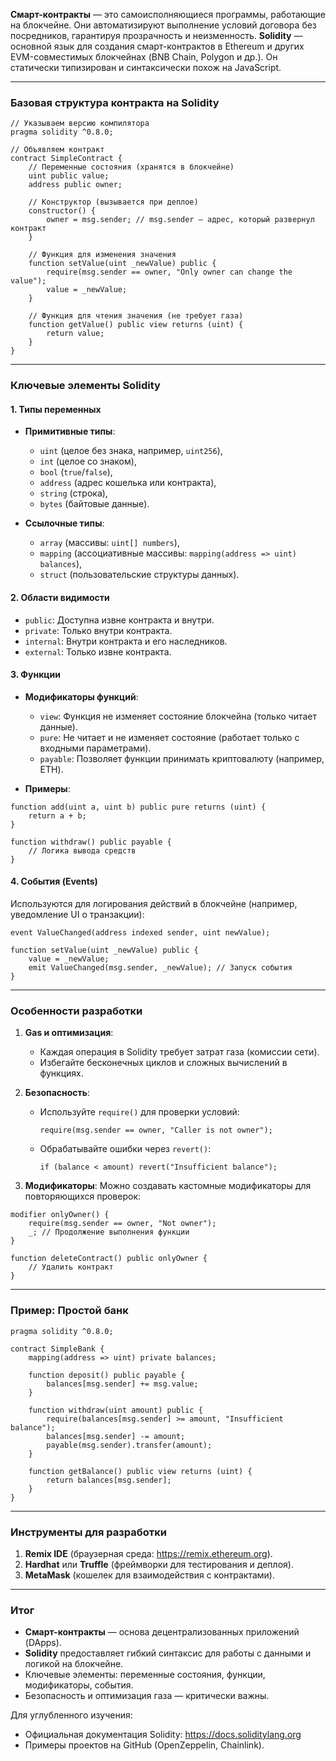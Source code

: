 
**Смарт-контракты** — это самоисполняющиеся программы, работающие на блокчейне. Они автоматизируют выполнение условий договора без посредников, гарантируя прозрачность и неизменность. **Solidity** — основной язык для создания смарт-контрактов в Ethereum и других EVM-совместимых блокчейнах (BNB Chain, Polygon и др.). Он статически типизирован и синтаксически похож на JavaScript.

---

### **Базовая структура контракта на Solidity**
```solidity
// Указываем версию компилятора
pragma solidity ^0.8.0;

// Объявляем контракт
contract SimpleContract {
    // Переменные состояния (хранятся в блокчейне)
    uint public value;
    address public owner;

    // Конструктор (вызывается при деплое)
    constructor() {
        owner = msg.sender; // msg.sender — адрес, который развернул контракт
    }

    // Функция для изменения значения
    function setValue(uint _newValue) public {
        require(msg.sender == owner, "Only owner can change the value");
        value = _newValue;
    }

    // Функция для чтения значения (не требует газа)
    function getValue() public view returns (uint) {
        return value;
    }
}
```

---

### **Ключевые элементы Solidity**

#### 1. **Типы переменных**
- **Примитивные типы**:
  - `uint` (целое без знака, например, `uint256`),
  - `int` (целое со знаком),
  - `bool` (`true`/`false`),
  - `address` (адрес кошелька или контракта),
  - `string` (строка),
  - `bytes` (байтовые данные).

- **Ссылочные типы**:
  - `array` (массивы: `uint[] numbers`),
  - `mapping` (ассоциативные массивы: `mapping(address => uint) balances`),
  - `struct` (пользовательские структуры данных).

#### 2. **Области видимости**
- `public`: Доступна извне контракта и внутри.
- `private`: Только внутри контракта.
- `internal`: Внутри контракта и его наследников.
- `external`: Только извне контракта.

#### 3. **Функции**
- **Модификаторы функций**:
  - `view`: Функция не изменяет состояние блокчейна (только читает данные).
  - `pure`: Не читает и не изменяет состояние (работает только с входными параметрами).
  - `payable`: Позволяет функции принимать криптовалюту (например, ETH).

- **Примеры**:
```solidity
function add(uint a, uint b) public pure returns (uint) {
    return a + b;
}

function withdraw() public payable {
    // Логика вывода средств
}
```

#### 4. **События (Events)**
Используются для логирования действий в блокчейне (например, уведомление UI о транзакции):
```solidity
event ValueChanged(address indexed sender, uint newValue);

function setValue(uint _newValue) public {
    value = _newValue;
    emit ValueChanged(msg.sender, _newValue); // Запуск события
}
```

---

### **Особенности разработки**
1. **Gas и оптимизация**:
   - Каждая операция в Solidity требует затрат газа (комиссии сети). 
   - Избегайте бесконечных циклов и сложных вычислений в функциях.

2. **Безопасность**:
   - Используйте `require()` для проверки условий:
     ```solidity
     require(msg.sender == owner, "Caller is not owner");
     ```
   - Обрабатывайте ошибки через `revert()`:
     ```solidity
     if (balance < amount) revert("Insufficient balance");
     ```

3. **Модификаторы**:
   Можно создавать кастомные модификаторы для повторяющихся проверок:
```solidity
modifier onlyOwner() {
    require(msg.sender == owner, "Not owner");
    _; // Продолжение выполнения функции
}

function deleteContract() public onlyOwner {
    // Удалить контракт
}
```

---

### **Пример: Простой банк**
```solidity
pragma solidity ^0.8.0;

contract SimpleBank {
    mapping(address => uint) private balances;

    function deposit() public payable {
        balances[msg.sender] += msg.value;
    }

    function withdraw(uint amount) public {
        require(balances[msg.sender] >= amount, "Insufficient balance");
        balances[msg.sender] -= amount;
        payable(msg.sender).transfer(amount);
    }

    function getBalance() public view returns (uint) {
        return balances[msg.sender];
    }
}
```

---

### **Инструменты для разработки**
1. **Remix IDE** (браузерная среда: https://remix.ethereum.org).
2. **Hardhat** или **Truffle** (фреймворки для тестирования и деплоя).
3. **MetaMask** (кошелек для взаимодействия с контрактами).

---

### **Итог**
- **Смарт-контракты** — основа децентрализованных приложений (DApps).
- **Solidity** предоставляет гибкий синтаксис для работы с данными и логикой на блокчейне.
- Ключевые элементы: переменные состояния, функции, модификаторы, события.
- Безопасность и оптимизация газа — критически важны.

Для углубленного изучения:
- Официальная документация Solidity: https://docs.soliditylang.org
- Примеры проектов на GitHub (OpenZeppelin, Chainlink).